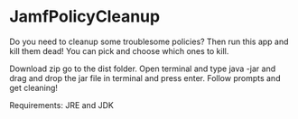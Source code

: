 # JamfPolicyCleanup

Do you need to cleanup some troublesome policies? Then run this app and kill them dead! You can pick and choose which ones to kill. 

Download zip go to the dist folder. Open terminal and type java -jar and drag and drop the jar file in terminal and press enter. Follow prompts and get cleaning!

Requirements: JRE and JDK
